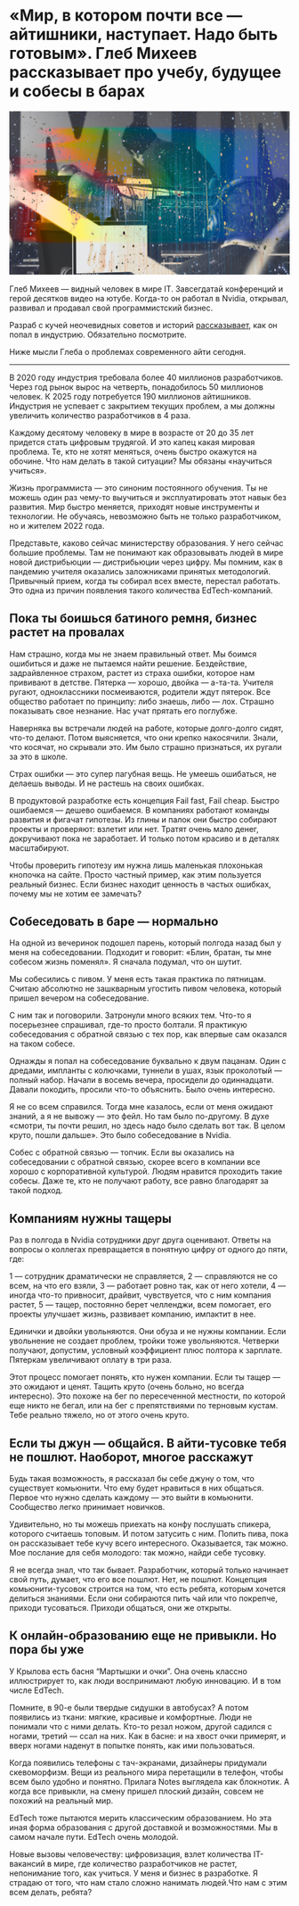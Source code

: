 # «Мир, в котором почти все — айтишники, наступает. Надо быть готовым». Глеб Михеев рассказывает про учебу, будущее и собесы в барах

![img](preview.jpg)

Глеб Михеев — видный человек в мире IT. Завсегдатай конференций и герой десятков видео на ютубе. Когда-то он работал в Nvidia, открывал, развивал и продавал свой программистский бизнес.

Разраб с кучей неочевидных советов и историй [рассказывает](https://www.youtube.com/watch?v=hamdtY6laR8), как он попал в индустрию. Обязательно посмотрите.

Ниже мысли Глеба о проблемах современного айти сегодня.

------

В 2020 году индустрия требовала более 40 миллионов разработчиков. Через год рынок вырос на четверть, понадобилось 50 миллионов человек. К 2025 году потребуется 190 миллионов айтишников. Индустрия не успевает с закрытием текущих проблем, а мы должны увеличить количество разработчиков в 4 раза.

Каждому десятому человеку в мире в возрасте от 20 до 35 лет придется стать цифровым трудягой. И это капец какая мировая проблема. Те, кто не хотят меняться, очень быстро окажутся на обочине. Что нам делать в такой ситуации? Мы обязаны «научиться учиться».

Жизнь программиста — это синоним постоянного обучения. Ты не можешь один раз чему-то выучиться и эксплуатировать этот навык без развития. Мир быстро меняется, приходят новые инструменты и технологии. Не обучаясь, невозможно быть не только разработчиком, но и жителем 2022 года. 

Представьте, каково сейчас министерству образования. У него сейчас большие проблемы. Там не понимают как образовывать людей в мире новой дистрибьюции — дистрибьюции через цифру. Мы помним, как в пандемию учителя оказались заложниками принятых методологий. Привычный прием, когда ты собирал всех вместе, перестал работать. Это одна из причин появления такого количества EdTech-компаний.


## Пока ты боишься батиного ремня, бизнес растет на провалах

Нам страшно, когда мы не знаем правильный ответ. Мы боимся ошибиться и даже не пытаемся найти решение. Бездействие, задрайвленное страхом, растет из страха ошибки, которое нам прививают в детстве. Пятерка — хорошо, двойка — а-та-та. Учителя ругают, одноклассники посмеиваются, родители ждут пятерок. Все общество работает по принципу: либо знаешь, либо — лох. Страшно показывать свое незнание. Нас учат прятать его поглубже.

Наверняка вы встречали людей на работе, которые долго-долго сидят, что-то делают. Потом выясняется, что они крепко накосячили. Знали, что косячат, но скрывали это. Им было страшно признаться, их ругали за это в школе.

Страх ошибки — это супер пагубная вещь. Не умеешь ошибаться, не делаешь выводы. И не растешь на своих ошибках.

В продуктовой разработке есть концепция Fail fast, Fail cheap. Быстро ошибаемся — дешево ошибаемся. В компаниях работают команды развития и фигачат гипотезы. Из глины и палок они быстро собирают проекты и проверяют: взлетит или нет. Тратят очень мало денег, докручивают пока не заработает. И только потом красиво и в деталях масштабируют.

Чтобы проверить гипотезу им нужна лишь маленькая плохонькая кнопочка на сайте. Просто частный пример, как этим пользуется реальный бизнес. Если бизнес находит ценность в частых ошибках, почему мы не хотим ее замечать?


## Собеседовать в баре — нормально

На одной из вечеринок подошел парень, который полгода назад был у меня на собеседовании. Подходит и говорит: «Блин, братан, ты мне собесом жизнь поменял». Я сначала подумал, что он шутит.

Мы собесились с пивом. У меня есть такая практика по пятницам. Считаю абсолютно не зашкварным угостить пивом человека, который пришел вечером на собеседование.

С ним так и поговорили. Затронули много всяких тем. Что-то я посерьезнее спрашивал, где-то просто болтали. Я практикую собеседования с обратной связью с тех пор, как впервые сам оказался на таком собесе.

Однажды я попал на собеседование буквально к двум пацанам. Один с дредами, импланты с колючками, туннели в ушах, язык проколотый — полный набор. Начали в восемь вечера, просидели до одиннадцати. Давали покодить, просили что-то объяснить. Было очень интересно.

Я не со всем справился. Тогда мне казалось, если от меня ожидают знаний, а я не вывожу — это фейл. Но там было по-другому. В духе «смотри, ты почти решил, но здесь надо было сделать вот так. В целом круто, пошли дальше». Это было собеседование в Nvidia.

Собес с обратной связью — топчик. Если вы оказались на собеседовании с обратной связью, скорее всего в компании все хорошо с корпоративной культурой. Людям нравится проходить такие собесы. Даже те, кто не получают работу, все равно благодарят за такой подход.


## Компаниям нужны тащеры

Раз в полгода в Nvidia сотрудники друг друга оценивают. Ответы на вопросы о коллегах превращается в понятную цифру от одного до пяти, где:

1 — сотрудник драматически не справляется,
2 — справляются не со всем, на что его взяли,
3 — работает ровно так, как от него хотели,
4 — иногда что-то привносит, драйвит, чувствуется, что с ним компания растет,
5 — тащер, постоянно берет челленджи, всем помогает, его проекты улучшает жизнь, развивает компанию, импактит в нее.

Единички и двойки увольняются. Они обуза и не нужны компании. Если увольнение не создает проблем, тройки тоже увольняются. Четверки получают, допустим, условный коэффициент плюс полтора к зарплате. Пятеркам увеличивают оплату в три раза. 

Этот процесс помогает понять, кто нужен компании. Если ты тащер — это ожидают и ценят. Тащить круто (очень больно, но всегда интересно). Это похоже на бег по пересеченной местности, по которой еще никто не бегал, или на бег с препятствиями по терновым кустам. Тебе реально тяжело, но от этого очень круто.


## Если ты джун — общайся. В айти-тусовке тебя не пошлют. Наоборот, многое расскажут

Будь такая возможность, я рассказал бы себе джуну о том, что существует комьюнити. Что ему будет нравиться в них общаться. Первое что нужно сделать каждому — это выйти в комьюнити. Сообщество легко принимает новичков.

Удивительно, но ты можешь приехать на конфу послушать спикера, которого считаешь топовым. И потом затусить с ним. Попить пива, пока он рассказывает тебе кучу всего интересного. Оказывается, так можно. Мое послание для себя молодого: так можно, найди себе тусовку.

Я не всегда знал, что так бывает. Разработчик, который только начинает свой путь, думает, что его все пошлют. Нет, не пошлют. Концепция комьюнити-тусовок строится на том, что есть ребята, которым хочется делиться знаниями. Если они собираются пить чай или что покрепче, приходи тусоваться. Приходи общаться, они же открыты.


## К онлайн-образованию еще не привыкли. Но пора бы уже

У Крылова есть басня “Мартышки и очки”. Она очень классно иллюстрирует то, как люди воспринимают любую инновацию. И в том числе EdTech.

Помните, в 90-е были твердые сидушки в автобусах? А потом появились из ткани: мягкие, красивые и комфортные. Люди не понимали что с ними делать. Кто-то резал ножом, другой садился с ногами, третий — ссал на них. Как в басне: и на хвост очки примерят, и вверх ногами наденут в попытке понять, как ими пользоваться.

Когда появились телефоны с тач-экранами, дизайнеры придумали скевоморфизм. Вещи из реального мира перетащили в телефон, чтобы всем было удобно и понятно. Прилага Notes выглядела как блокнотик. А когда все привыкли, на смену пришел плоский дизайн, совсем не похожий на реальный мир.

EdTech тоже пытаются мерить классическим образованием. Но эта иная форма образования с другой доставкой и возможностями. Мы в самом начале пути. EdTech очень молодой.

Новые вызовы человечеству: цифровизация, взлет количества IT-вакансий в мире, где количество разработчиков не растет, непонимание того, как учиться. У меня и бизнес в разработке. Я страдаю от того, что нам стало сложно нанимать людей.Что нам с этим всем делать, ребята? 
